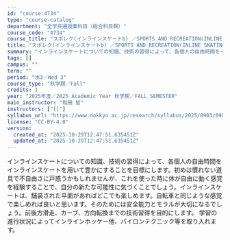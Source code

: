 ```yaml
---
id: "course:4734"
type: "course-catalog"
department: "全学共通授業科目（総合科目群）"
course_code: "4734"
course_title: "スポレク(インラインスケートb) ／SPORTS AND RECREATION(INLINE SKATING (B))"
title: "スポレク(インラインスケートb) ／SPORTS AND RECREATION(INLINE SKATING (B))"
summary: "インラインスケートについての知識、技術の習得によって、各個人の自由時間をインラインスケートを用いて豊かにすることを目標にします。初めは慣れない道具で不自由さに戸惑うかもしれませんが、これを使った時に体が自由に動く感覚を経験することで、自分の…"
tags: []
campus: ""
term: ""
period: "水3／Wed 3"
course_type: "秋学期／Fall"
credits: 1
year: "2025年度／2025 Academic Year 秋学期／FALL SEMESTER"
main_instructor: "和田 智"
instructors: ["[]"]
syllabus_url: "https://www.dokkyo.ac.jp/research/syllabus/2025/0903/0903_04734_ja_JP.html"
license: "CC-BY-4.0"
version:
  created_at: "2025-10-29T12:47:51.635451Z"
  updated_at: "2025-10-29T12:47:51.635451Z"
---
```

インラインスケートについての知識、技術の習得によって、各個人の自由時間をインラインスケートを用いて豊かにすることを目標にします。初めは慣れない道具で不自由さに戸惑うかもしれませんが、これを使った時に体が自由に動く感覚を経験することで、自分の新たな可能性に気づくことでしょう。インラインスケートは、舗装された平面があればどこでも楽しめます。自転車と同じような感覚で楽しめれば良いと思います。そのためには安全能力とモラルが大切になるでしょう。前後方滑走、カーブ、方向転換までの技術習得を目的にします。 学習の進行状況によってインラインホッケー他、パイロンテクニック等を取り入れます。
